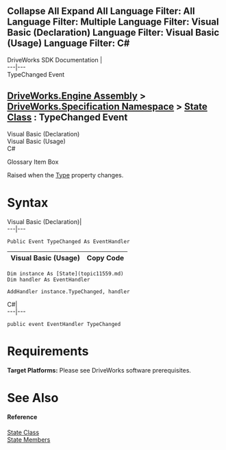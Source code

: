        

 Collapse All Expand All  Language Filter: All  Language Filter: Multiple  Language Filter: Visual Basic (Declaration) Language Filter: Visual Basic (Usage) Language Filter: C#  
---  
DriveWorks SDK Documentation  |   
---|---  
TypeChanged Event   
  
[DriveWorks.Engine Assembly](topic2156.md) > [DriveWorks.Specification Namespace](topic10764.md) > [State Class](topic11559.md) : TypeChanged Event  
---  
  
Visual Basic (Declaration)    
Visual Basic (Usage)    
C# 

Glossary Item Box

Raised when the [Type](topic11574.md) property changes. 

# Syntax

Visual Basic (Declaration)|   
---|---  
      
    
    Public Event TypeChanged As EventHandler  
  
Visual Basic (Usage)| Copy Code  
---|---  
      
    
    Dim instance As [State](topic11559.md)
    Dim handler As EventHandler
     
    AddHandler instance.TypeChanged, handler  
  
C#|   
---|---  
      
    
    public event EventHandler TypeChanged  
  
# Requirements

**Target Platforms:** Please see DriveWorks software prerequisites.

# See Also

#### Reference

[State Class](topic11559.md)   
[State Members](topic11560.md)


